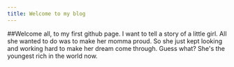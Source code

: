 ```yaml
---
title: Welcome to my blog
---
```

##Welcome all, to my first github page.
I want to tell a story of a little girl. 
All she wanted to do was to make her momma proud.
So she just kept looking and working hard to make her dream come through.
Guess what?
She's the youngest rich in the world now.
